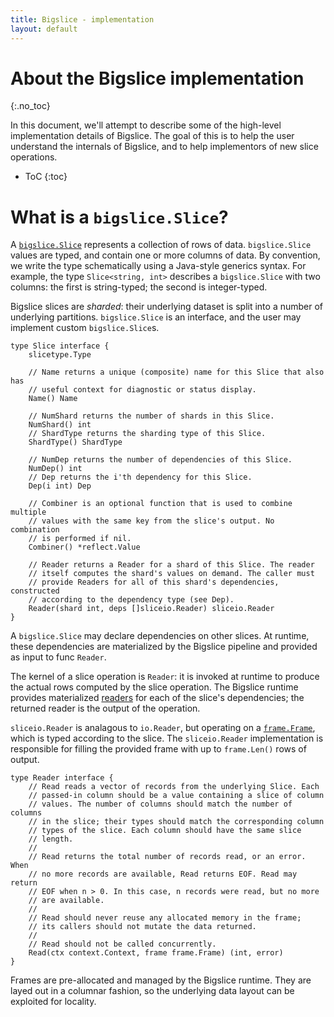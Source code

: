 ```yaml
---
title: Bigslice - implementation
layout: default
---
```


# About the Bigslice implementation
{:.no_toc}

In this document,
we'll attempt to describe some of the high-level
implementation details of Bigslice.
The goal of this is to help the user understand
the internals of Bigslice,
and to help implementors of new slice operations.

* ToC
{:toc}

# What is a `bigslice.Slice`?

A [`bigslice.Slice`](https://godoc.org/github.com/grailbio/bigslice#Slice)
represents a collection of rows of data. `bigslice.Slice` values
are typed, and contain one or more columns of data.
By convention,
we write the type schematically using a Java-style generics syntax.
For example,
the type `Slice<string, int>` describes a `bigslice.Slice`
with two columns:
the first is string-typed;
the second is integer-typed.

Bigslice slices are *sharded*:
their underlying dataset is split into a number of underlying partitions.
`bigslice.Slice` is an interface,
and the user may implement custom `bigslice.Slice`s.

```
type Slice interface {
	slicetype.Type

	// Name returns a unique (composite) name for this Slice that also has
	// useful context for diagnostic or status display.
	Name() Name

	// NumShard returns the number of shards in this Slice.
	NumShard() int
	// ShardType returns the sharding type of this Slice.
	ShardType() ShardType

	// NumDep returns the number of dependencies of this Slice.
	NumDep() int
	// Dep returns the i'th dependency for this Slice.
	Dep(i int) Dep

	// Combiner is an optional function that is used to combine multiple
	// values with the same key from the slice's output. No combination
	// is performed if nil.
	Combiner() *reflect.Value

	// Reader returns a Reader for a shard of this Slice. The reader
	// itself computes the shard's values on demand. The caller must
	// provide Readers for all of this shard's dependencies, constructed
	// according to the dependency type (see Dep).
	Reader(shard int, deps []sliceio.Reader) sliceio.Reader
}
```

A `bigslice.Slice` may declare dependencies on other slices.
At runtime,
these dependencies are materialized by the Bigslice pipeline
and provided as input to func `Reader`.

The kernel of a slice operation is `Reader`:
it is invoked at runtime to produce the actual rows
computed by the slice operation.
The Bigslice runtime provides materialized
[readers](https://godoc.org/github.com/grailbio/bigslice/sliceio#Reader)
for each of the slice's dependencies;
the returned reader is the output of the operation.

`sliceio.Reader` is analagous to `io.Reader`,
but operating on a
[`frame.Frame`](https://godoc.org/github.com/grailbio/bigslice/frame#Frame),
which is typed according to the slice.
The `sliceio.Reader` implementation is responsible for
filling the provided frame with up to `frame.Len()` rows of output.

```
type Reader interface {
	// Read reads a vector of records from the underlying Slice. Each
	// passed-in column should be a value containing a slice of column
	// values. The number of columns should match the number of columns
	// in the slice; their types should match the corresponding column
	// types of the slice. Each column should have the same slice
	// length.
	//
	// Read returns the total number of records read, or an error. When
	// no more records are available, Read returns EOF. Read may return
	// EOF when n > 0. In this case, n records were read, but no more
	// are available.
	//
	// Read should never reuse any allocated memory in the frame;
	// its callers should not mutate the data returned.
	//
	// Read should not be called concurrently.
	Read(ctx context.Context, frame frame.Frame) (int, error)
}
```

Frames are pre-allocated and managed by the Bigslice runtime.
They are layed out in a columnar fashion,
so the underlying data layout can be exploited for locality.

